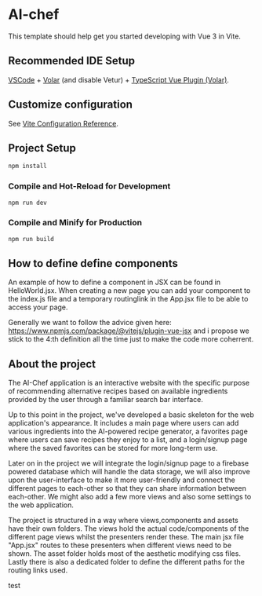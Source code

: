 # AI-chef

This template should help get you started developing with Vue 3 in Vite.

## Recommended IDE Setup

[VSCode](https://code.visualstudio.com/) + [Volar](https://marketplace.visualstudio.com/items?itemName=Vue.volar) (and disable Vetur) + [TypeScript Vue Plugin (Volar)](https://marketplace.visualstudio.com/items?itemName=Vue.vscode-typescript-vue-plugin).

## Customize configuration

See [Vite Configuration Reference](https://vitejs.dev/config/).

## Project Setup

```sh
npm install
```

### Compile and Hot-Reload for Development

```sh
npm run dev
```

### Compile and Minify for Production

```sh
npm run build
```

## How to define define components

An example of how to define a component in JSX can be found in HelloWorld.jsx. When creating a new page you can add your component to the index.js file and a temporary routinglink in the App.jsx file to be able to access your page.

Generally we want to follow the advice given here: https://www.npmjs.com/package/@vitejs/plugin-vue-jsx  and i propose we stick to the 4:th definition all the time just to make the code more coherrent.

## About the project
The AI-Chef application is an interactive website with the specific purpose of recommending alternative recipes based on available ingredients provided by
the user through a familiar search bar interface.

Up to this point in the project, we've developed a basic skeleton for the web application's appearance. It includes a main page where users can add various ingredients into the AI-powered recipe generator, 
a favorites page where users can save recipes they enjoy to a list, and a login/signup page where the saved favorites can be stored for more long-term use.

Later on in the project we will integrate the login/signup page to a firebase powered database which will handle the data storage, we will also improve upon the user-interface to make it
more user-friendly and connect the different pages to each-other so that they can share information between each-other. We might also add a few more views and also some settings to the web application.

The project is structured in a way where views,components and assets have their own folders. The views hold the actual code/components of the different page views whilst
the presenters render these. The main jsx file "App.jsx" routes to these presenters when different views need to be shown. The asset folder holds most of the aesthetic modifying
css files. Lastly there is also a dedicated folder to define the different paths for the routing links used.

test